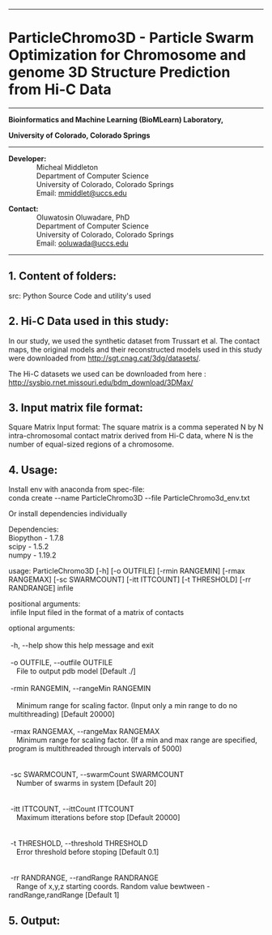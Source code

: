 ------------------------------------------------------------------------------------------------------------------------------------
# ParticleChromo3D -  Particle Swarm Optimization for Chromosome and genome 3D Structure Prediction from Hi-C Data  
------------------------------------------------------------------------------------------------------------------------------------
**Bioinformatics and Machine Learning (BioMLearn) Laboratory,**

**University of Colorado, Colorado Springs**

----------------------------------------------------------------------

**Developer:** <br />
		 &nbsp;&nbsp;&nbsp;&nbsp;&nbsp;&nbsp;&nbsp;&nbsp;&nbsp;&nbsp;&nbsp;&nbsp;&nbsp;&nbsp;Micheal Middleton<br />
		 &nbsp;&nbsp;&nbsp;&nbsp;&nbsp;&nbsp;&nbsp;&nbsp;&nbsp;&nbsp;&nbsp;&nbsp;&nbsp;&nbsp;Department of Computer Science <br />
		 &nbsp;&nbsp;&nbsp;&nbsp;&nbsp;&nbsp;&nbsp;&nbsp;&nbsp;&nbsp;&nbsp;&nbsp;&nbsp;&nbsp;University of Colorado, Colorado Springs <br />
		 &nbsp;&nbsp;&nbsp;&nbsp;&nbsp;&nbsp;&nbsp;&nbsp;&nbsp;&nbsp;&nbsp;&nbsp;&nbsp;&nbsp;Email: mmiddlet@uccs.edu 

**Contact:** <br />
		 &nbsp;&nbsp;&nbsp;&nbsp;&nbsp;&nbsp;&nbsp;&nbsp;&nbsp;&nbsp;&nbsp;&nbsp;&nbsp;&nbsp;Oluwatosin Oluwadare, PhD <br />
		 &nbsp;&nbsp;&nbsp;&nbsp;&nbsp;&nbsp;&nbsp;&nbsp;&nbsp;&nbsp;&nbsp;&nbsp;&nbsp;&nbsp;Department of Computer Science <br />
		 &nbsp;&nbsp;&nbsp;&nbsp;&nbsp;&nbsp;&nbsp;&nbsp;&nbsp;&nbsp;&nbsp;&nbsp;&nbsp;&nbsp;University of Colorado, Colorado Springs <br />
		 &nbsp;&nbsp;&nbsp;&nbsp;&nbsp;&nbsp;&nbsp;&nbsp;&nbsp;&nbsp;&nbsp;&nbsp;&nbsp;&nbsp;Email: ooluwada@uccs.edu 
     
--------------------------------------------------------------------	

**1.	Content of folders:**
-----------------------------------------------------------	
src: Python Source Code and utility's used

**2.	Hi-C Data used in this study:**
-----------------------------------------------------------
In our study, we used the synthetic dataset from Trussart et al. The contact maps, the original models and their reconstructed models used in this study were downloaded from http://sgt.cnag.cat/3dg/datasets/.

The Hi-C datasets we used can be downloaded from here : http://sysbio.rnet.missouri.edu/bdm_download/3DMax/

**3.	Input matrix file format:**
-----------------------------------------------------------

Square Matrix Input format: The square matrix is a comma seperated N by N intra-chromosomal contact matrix derived from Hi-C data, where N is the number of equal-sized regions of a chromosome.

**4.	Usage:**
-----------------------------------------------------------

Install env with anaconda from spec-file: <br />
conda create --name ParticleChromo3D --file ParticleChromo3d_env.txt

Or install dependencies individually <br />

Dependencies: <br />
Biopython - 1.7.8 <br />
scipy - 1.5.2 <br />
numpy - 1.19.2 <br />

usage: ParticleChromo3D [-h] [-o OUTFILE] [-rmin RANGEMIN] [-rmax RANGEMAX] [-sc SWARMCOUNT] [-itt ITTCOUNT]
                        [-t THRESHOLD] [-rr RANDRANGE]
                        infile

positional arguments: <br />
&nbsp;infile  Input filed in the format of a matrix of contacts <br />

optional arguments: <br />	
	&nbsp;-h, --help  show this help message and exit<br /><br />
	&nbsp;-o OUTFILE, --outfile OUTFILE <br />
		&nbsp;&nbsp;&nbsp;&nbsp;File to output pdb model [Default ./] <br /><br />
	&nbsp;-rmin RANGEMIN, --rangeMin RANGEMIN <br /><br />
		&nbsp;&nbsp;&nbsp;&nbsp;Minimum range for scaling factor. (Input only a min range to do no multithreading) [Default
                        20000] <br />			
	&nbsp;-rmax RANGEMAX, --rangeMax RANGEMAX <br />
		&nbsp;&nbsp;&nbsp;&nbsp;Minimum range for scaling factor. (If a min and max range are specified, program is
                        multithreaded through intervals of 5000) <br />	<br />		
	&nbsp;-sc SWARMCOUNT, --swarmCount SWARMCOUNT <br />
		&nbsp;&nbsp;&nbsp;&nbsp;Number of swarms in system [Default 20] <br /><br />	
	&nbsp;-itt ITTCOUNT, --ittCount ITTCOUNT <br />
		&nbsp;&nbsp;&nbsp;&nbsp;Maximum itterations before stop [Default 20000] <br /><br />	
	&nbsp;-t THRESHOLD, --threshold THRESHOLD <br />
		&nbsp;&nbsp;&nbsp;&nbsp;Error threshold before stoping [Default 0.1] <br /><br />	
	&nbsp;-rr RANDRANGE, --randRange RANDRANGE <br />
		&nbsp;&nbsp;&nbsp;&nbsp;Range of x,y,z starting coords. Random value bewtween -randRange,randRange [Default 1] <br />

	
	

**5.	Output:**
-----------------------------------------------------------



